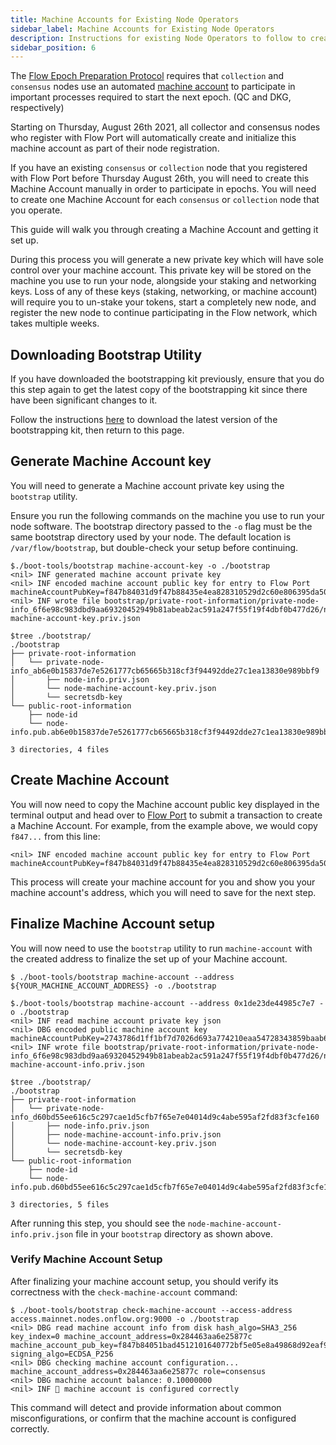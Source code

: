 ```yaml
---
title: Machine Accounts for Existing Node Operators
sidebar_label: Machine Accounts for Existing Node Operators
description: Instructions for existing Node Operators to follow to create a machine account for their collection or consensus nodes.
sidebar_position: 6
---
```


The [Flow Epoch Preparation Protocol](../../staking/04-epoch-preparation.md) requires that 
`collection` and `consensus` nodes use an automated [machine account](../../staking/09-qc-dkg.md#machine-accounts) 
to participate in important processes required to start the next epoch. (QC and DKG, respectively)

Starting on Thursday, August 26th 2021, all collector and consensus nodes who register with Flow Port will 
automatically create and initialize this machine account as part of their node registration.

If you have an existing `consensus` or `collection` node that you registered with Flow Port before Thursday August 26th,
you will need to create this Machine Account manually in order to participate in epochs.
You will need to create one Machine Account for each `consensus` or `collection` node that you operate.

This guide will walk you through creating a Machine Account and getting it set up.

<Callout type="warning">
  During this process you will generate a new private key which will have sole control over your machine account.
  This private key will be stored on the machine you use to run your node, alongside your staking and networking keys.
  Loss of any of these keys (staking, networking, or machine account) will require you to un-stake your tokens, start a completely new node, and register the new node to continue participating in the Flow network, which takes multiple weeks.
</Callout>

## Downloading Bootstrap Utility

<Callout type="warning">
  If you have downloaded the bootstrapping kit previously, ensure that you do
  this step again to get the latest copy of the bootstrapping kit since there
  have been significant changes to it.
</Callout>

Follow the instructions [here](./node-bootstrap.md#download-the-bootstrapping-kit)
to download the latest version of the bootstrapping kit, then return to this page.

## Generate Machine Account key

You will need to generate a Machine account private key using the `bootstrap` utility.

<Callout type="warning">

  Ensure you run the following commands on the machine you use to run your node software.
  The bootstrap directory passed to the `-o` flag must be the same bootstrap directory used by your node.
  The default location is `/var/flow/bootstrap`, but double-check your setup before continuing.

</Callout>

```shell GenerateMachineAccountKey
$./boot-tools/bootstrap machine-account-key -o ./bootstrap
<nil> INF generated machine account private key
<nil> INF encoded machine account public key for entry to Flow Port machineAccountPubKey=f847b84031d9f47b88435e4ea828310529d2c60e806395da50d3dd0dd2f32e2de336fb44eb06488645673850897d7cc017701d7e6272a1ab7f2f125aede46363e973444a02038203e8
<nil> INF wrote file bootstrap/private-root-information/private-node-info_6f6e98c983dbd9aa69320452949b81abeab2ac591a247f55f19f4dbf0b477d26/node-machine-account-key.priv.json

$tree ./bootstrap/
./bootstrap
├── private-root-information
│   └── private-node-info_ab6e0b15837de7e5261777cb65665b318cf3f94492dde27c1ea13830e989bbf9
│       ├── node-info.priv.json
│       └── node-machine-account-key.priv.json
│       └── secretsdb-key
└── public-root-information
    ├── node-id
    └── node-info.pub.ab6e0b15837de7e5261777cb65665b318cf3f94492dde27c1ea13830e989bbf9.json

3 directories, 4 files
```

## Create Machine Account

You will now need to copy the Machine account public key displayed in the terminal output and 
head over to [Flow Port](../../../networks/flow-port/staking-guide.md#stake-a-node) to submit a transaction to create a Machine Account. 
For example, from the example above, we would copy `f847...` from this line:

```shell Example
<nil> INF encoded machine account public key for entry to Flow Port machineAccountPubKey=f847b84031d9f47b88435e4ea828310529d2c60e806395da50d3dd0dd2f32e2de336fb44eb06488645673850897d7cc017701d7e6272a1ab7f2f125aede46363e973444a02038203e8
```

This process will create your machine account for you and show you your machine account's address, which you will need to save for the next step.

## Finalize Machine Account setup

You will now need to use the `bootstrap` utility to run `machine-account` with the created address to finalize the set up of your Machine account.

```shell
$ ./boot-tools/bootstrap machine-account --address ${YOUR_MACHINE_ACCOUNT_ADDRESS} -o ./bootstrap
```

```shell Example
$./boot-tools/bootstrap machine-account --address 0x1de23de44985c7e7 -o ./bootstrap
<nil> INF read machine account private key json
<nil> DBG encoded public machine account key machineAccountPubKey=2743786d1ff1bf7d7026d693a774210eaa54728343859baab62e2df7f71a370651f4c7fd239d07af170e484eedd4f3c2df47103f6c39baf2eb2a50f67bbcba6a
<nil> INF wrote file bootstrap/private-root-information/private-node-info_6f6e98c983dbd9aa69320452949b81abeab2ac591a247f55f19f4dbf0b477d26/node-machine-account-info.priv.json

$tree ./bootstrap/
./bootstrap
├── private-root-information
│   └── private-node-info_d60bd55ee616c5c297cae1d5cfb7f65e7e04014d9c4abe595af2fd83f3cfe160
│       ├── node-info.priv.json
│       ├── node-machine-account-info.priv.json
│       └── node-machine-account-key.priv.json
│       └── secretsdb-key
└── public-root-information
    ├── node-id
    └── node-info.pub.d60bd55ee616c5c297cae1d5cfb7f65e7e04014d9c4abe595af2fd83f3cfe160.json

3 directories, 5 files
```

After running this step, you should see the `node-machine-account-info.priv.json` file in your `bootstrap` directory as shown above.

### Verify Machine Account Setup

After finalizing your machine account setup, you should verify its correctness with the `check-machine-account` command:

```shell CheckMachineAccount
$ ./boot-tools/bootstrap check-machine-account --access-address access.mainnet.nodes.onflow.org:9000 -o ./bootstrap
<nil> DBG read machine account info from disk hash_algo=SHA3_256 key_index=0 machine_account_address=0x284463aa6e25877c machine_account_pub_key=f847b84051bad4512101640772bf5e05e8a49868d92eaf9ebed41030881d95485769afd28653c5c53216cdcda4554384bb3ff6396a2ac04842422d55f0562496ad8d952802038203e8 signing_algo=ECDSA_P256
<nil> DBG checking machine account configuration... machine_account_address=0x284463aa6e25877c role=consensus
<nil> DBG machine account balance: 0.10000000
<nil> INF 🤖 machine account is configured correctly
```

This command will detect and provide information about common misconfigurations, or confirm that the machine account is configured correctly.
